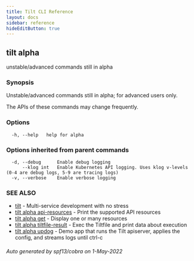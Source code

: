```yaml
---
title: Tilt CLI Reference
layout: docs
sidebar: reference
hideEditButton: true
---
```

## tilt alpha

unstable/advanced commands still in alpha

### Synopsis

Unstable/advanced commands still in alpha; for advanced users only.

The APIs of these commands may change frequently.


### Options

```
  -h, --help   help for alpha
```

### Options inherited from parent commands

```
  -d, --debug      Enable debug logging
      --klog int   Enable Kubernetes API logging. Uses klog v-levels (0-4 are debug logs, 5-9 are tracing logs)
  -v, --verbose    Enable verbose logging
```

### SEE ALSO

* [tilt](tilt.html)	 - Multi-service development with no stress
* [tilt alpha api-resources](tilt_alpha_api-resources.html)	 - Print the supported API resources
* [tilt alpha get](tilt_alpha_get.html)	 - Display one or many resources
* [tilt alpha tiltfile-result](tilt_alpha_tiltfile-result.html)	 - Exec the Tiltfile and print data about execution
* [tilt alpha updog](tilt_alpha_updog.html)	 - Demo app that runs the Tilt apiserver, applies the config, and streams logs until ctrl-c

###### Auto generated by spf13/cobra on 1-May-2022
